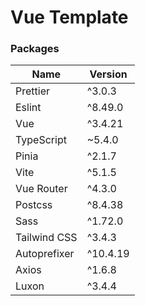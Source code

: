 # Vue Template

### Packages

| Name         | Version  |
| ------------ | -------- |
| Prettier     | ^3.0.3   |
| Eslint       | ^8.49.0  |
| Vue          | ^3.4.21  |
| TypeScript   | ~5.4.0   |
| Pinia        | ^2.1.7   |
| Vite         | ^5.1.5   |
| Vue Router   | ^4.3.0   |
| Postcss      | ^8.4.38  |
| Sass         | ^1.72.0  |
| Tailwind CSS | ^3.4.3   |
| Autoprefixer | ^10.4.19 |
| Axios        | ^1.6.8   |
| Luxon        | ^3.4.4   |

